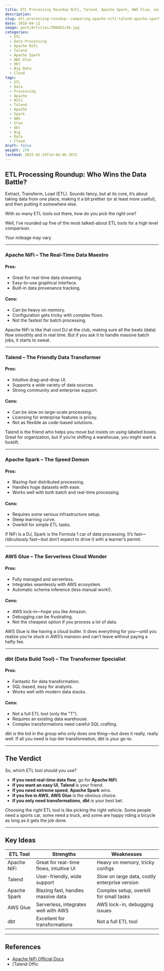 ```yaml
---
title: ETL Processing Roundup NiFi, Talend, Apache Spark, AWS Glue, and dbt
description: 
slug: etl-processing-roundup--comparing-apache-nifi-talend-apache-spark-aws-glue-and-dbt
date: 2016-04-12
image: post/Articles/IMAGES/44.jpg
categories:
  - ETL
  - Data Processing
  - Apache NiFi
  - Talend
  - Apache Spark
  - AWS Glue
  - dbt
  - Big Data
  - Cloud
tags:
  - ETL
  - Data
  - Processing
  - Apache
  - NiFi
  - Talend
  - Apache
  - Spark
  - AWS
  - Glue
  - dbt
  - Big
  - Data
  - Cloud
draft: false
weight: 274
lastmod: 2025-02-24T14:44:46.387Z
---
```

## ETL Processing Roundup: Who Wins the Data Battle?

Extract, Transform, Load (ETL). Sounds fancy, but at its core, it’s about taking data from one place, making it a bit prettier (or at least more useful), and then putting it somewhere else.

With so many ETL tools out there, how do you pick the right one?

Well, I’ve rounded up five of the most talked-about ETL tools for a high level comparison.

Your mileage may vary

***

### Apache NiFi – The Real-Time Data Maestro

#### **Pros:**

* Great for real-time data streaming.
* Easy-to-use graphical interface.
* Built-in data provenance tracking.

#### **Cons:**

* Can be heavy on memory.
* Configuration gets tricky with complex flows.
* Not the fastest for batch processing.

Apache NiFi is like that cool DJ at the club, making sure all the beats (data) flow smoothly and in real time. But if you ask it to handle massive batch jobs, it starts to sweat.

***

### Talend – The Friendly Data Transformer

#### **Pros:**

* Intuitive drag-and-drop UI.
* Supports a wide variety of data sources.
* Strong community and enterprise support.

#### **Cons:**

* Can be slow on large-scale processing.
* Licensing for enterprise features is pricey.
* Not as flexible as code-based solutions.

Talend is the friend who helps you move but insists on using labeled boxes. Great for organization, but if you’re shifting a warehouse, you might want a forklift.

***

### Apache Spark – The Speed Demon

#### **Pros:**

* Blazing-fast distributed processing.
* Handles huge datasets with ease.
* Works well with both batch and real-time processing.

#### **Cons:**

* Requires some serious infrastructure setup.
* Steep learning curve.
* Overkill for simple ETL tasks.

If NiFi is a DJ, Spark is the Formula 1 car of data processing. It’s fast—ridiculously fast—but don’t expect to drive it with a learner’s permit.

***

### AWS Glue – The Serverless Cloud Wonder

#### **Pros:**

* Fully managed and serverless.
* Integrates seamlessly with AWS ecosystem.
* Automatic schema inference (less manual work!).

#### **Cons:**

* AWS lock-in—hope you like Amazon.
* Debugging can be frustrating.
* Not the cheapest option if you process a lot of data.

AWS Glue is like having a cloud butler. It does everything for you—until you realize you’re stuck in AWS’s mansion and can't leave without paying a hefty fee.

***

### dbt (Data Build Tool) – The Transformer Specialist

#### **Pros:**

* Fantastic for data transformation.
* SQL-based, easy for analysts.
* Works well with modern data stacks.

#### **Cons:**

* Not a full ETL tool (only the "T").
* Requires an existing data warehouse.
* Complex transformations need careful SQL crafting.

dbt is the kid in the group who only does one thing—but does it really, really well. If all you need is top-tier transformation, dbt is your go-to.

***

## The Verdict

So, which ETL tool should you use?

* **If you need real-time data flow**, go for **Apache NiFi**.
* **If you want an easy UI**, **Talend** is your friend.
* **If you need extreme speed**, **Apache Spark** wins.
* **If you live in AWS**, **AWS Glue** is the obvious choice.
* **If you only need transformations**, **dbt** is your best bet.

Choosing the right ETL tool is like picking the right vehicle. Some people need a sports car, some need a truck, and some are happy riding a bicycle as long as it gets the job done.

***

## Key Ideas

| ETL Tool     | Strengths                               | Weaknesses                                    |
| ------------ | --------------------------------------- | --------------------------------------------- |
| Apache NiFi  | Great for real-time flows, intuitive UI | Heavy on memory, tricky configs               |
| Talend       | User-friendly, wide support             | Slow on large data, costly enterprise version |
| Apache Spark | Blazing fast, handles massive data      | Complex setup, overkill for small tasks       |
| AWS Glue     | Serverless, integrates well with AWS    | AWS lock-in, debugging issues                 |
| dbt          | Excellent for transformations           | Not a full ETL tool                           |

***

## References

* [Apache NiFi Official Docs](https://nifi.apache.org/)
* \[Talend Offic
